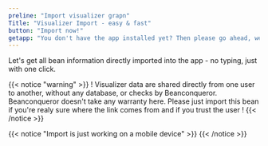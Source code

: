 ```yaml
---
preline: "Import visualizer grapn"
Title: "Visualizer Import - easy & fast"
button: "Import now!"
getapp: "You don't have the app installed yet? Then please go ahead, we will wait here..."
---
```


Let's get all bean information directly imported into the app - no typing, just with one click.

{{< notice "warning" >}}
! Visualizer data are shared directly from one user to another, without any database, or checks by Beanconqueror. Beanconqueror doesn't take any warranty here. Please just import this bean if you're realy sure where the link comes from and if you trust the user !
{{< /notice >}}

{{< notice "Import is just working on a mobile device" >}}
{{< /notice >}}